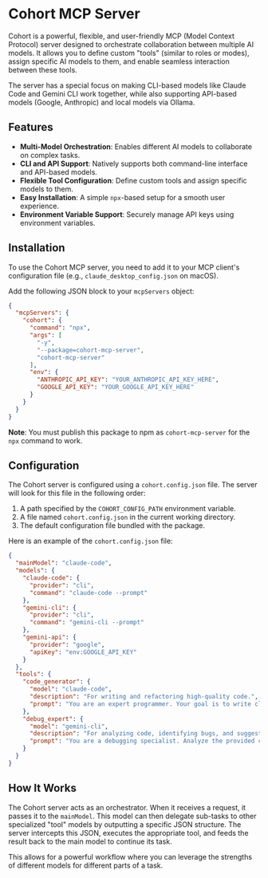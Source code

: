 # Cohort MCP Server

Cohort is a powerful, flexible, and user-friendly MCP (Model Context Protocol) server designed to orchestrate collaboration between multiple AI models. It allows you to define custom "tools" (similar to roles or modes), assign specific AI models to them, and enable seamless interaction between these tools.

The server has a special focus on making CLI-based models like Claude Code and Gemini CLI work together, while also supporting API-based models (Google, Anthropic) and local models via Ollama.

## Features

-   **Multi-Model Orchestration**: Enables different AI models to collaborate on complex tasks.
-   **CLI and API Support**: Natively supports both command-line interface and API-based models.
-   **Flexible Tool Configuration**: Define custom tools and assign specific models to them.
-   **Easy Installation**: A simple `npx`-based setup for a smooth user experience.
-   **Environment Variable Support**: Securely manage API keys using environment variables.

## Installation

To use the Cohort MCP server, you need to add it to your MCP client's configuration file (e.g., `claude_desktop_config.json` on macOS).

Add the following JSON block to your `mcpServers` object:

```json
{
  "mcpServers": {
    "cohort": {
      "command": "npx",
      "args": [
        "-y",
        "--package=cohort-mcp-server",
        "cohort-mcp-server"
      ],
      "env": {
        "ANTHROPIC_API_KEY": "YOUR_ANTHROPIC_API_KEY_HERE",
        "GOOGLE_API_KEY": "YOUR_GOOGLE_API_KEY_HERE"
      }
    }
  }
}
```

**Note**: You must publish this package to npm as `cohort-mcp-server` for the `npx` command to work.

## Configuration

The Cohort server is configured using a `cohort.config.json` file. The server will look for this file in the following order:

1.  A path specified by the `COHORT_CONFIG_PATH` environment variable.
2.  A file named `cohort.config.json` in the current working directory.
3.  The default configuration file bundled with the package.

Here is an example of the `cohort.config.json` file:

```json
{
  "mainModel": "claude-code",
  "models": {
    "claude-code": {
      "provider": "cli",
      "command": "claude-code --prompt"
    },
    "gemini-cli": {
      "provider": "cli",
      "command": "gemini-cli --prompt"
    },
    "gemini-api": {
      "provider": "google",
      "apiKey": "env:GOOGLE_API_KEY"
    }
  },
  "tools": {
    "code_generator": {
      "model": "claude-code",
      "description": "For writing and refactoring high-quality code.",
      "prompt": "You are an expert programmer. Your goal is to write clean, efficient, and maintainable code based on the user's request."
    },
    "debug_expert": {
      "model": "gemini-cli",
      "description": "For analyzing code, identifying bugs, and suggesting fixes.",
      "prompt": "You are a debugging specialist. Analyze the provided code and error messages to find the root cause and propose a solution."
    }
  }
}
```

## How It Works

The Cohort server acts as an orchestrator. When it receives a request, it passes it to the `mainModel`. This model can then delegate sub-tasks to other specialized "tool" models by outputting a specific JSON structure. The server intercepts this JSON, executes the appropriate tool, and feeds the result back to the main model to continue its task.

This allows for a powerful workflow where you can leverage the strengths of different models for different parts of a task.